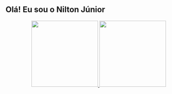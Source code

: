 ## Olá! Eu sou o Nilton Júnior
<div align="center">
  <a href="https://github.com/njunior2704">
  <img height="180em" src="https://github-readme-stats.vercel.app/api?username=njunior2704&show_icons=true&theme=dracula&include_all_commits=true&count_private=true"/>
  <img height="180em" src="https://github-readme-stats.vercel.app/api/top-langs/?username=njunior2704&layout=compact&langs_count=7&theme=dracula"/>
</div>
